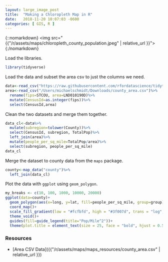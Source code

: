 ```yaml
---
layout: large_image_post
title:  "Making a Chloropleth Map in R"
date:   2018-11-20 10:07:03 -0600
categories: [ GIS, R ]
---
```


{::nomarkdown}
<img src="{{"/r/assets/maps/chloropleth_county_population.jpeg" | relative_url }}"></div>
{:/nomarkdown}

Load the libraries.
```r
library(tidyverse)
```
Load the data and subset the area csv to just the columns we need.
```r
data<-read_csv("https://raw.githubusercontent.com/rfordatascience/tidytuesday/master/data/2018-04-30/week5_acs2015_county_data.csv")
area<-read_csv("/Users/michaelschmidt/Downloads/county_area.csv")%>%
  rename(fips=STCOU, area=LND010190D)%>%
  mutate(CensusId=as.integer(fips))%>%
  select(CensusId,area)
```
Clean the two datasets and merge them together.
```r
data_cl<-data%>%
  mutate(subregion=tolower(County))%>%
  select(CensusId, subregion, TotalPop)%>%
  left_join(area)%>%
  mutate(people_per_sq_mile=TotalPop/area)%>%
  select(subregion, people_per_sq_mile)
data_cl
```
Merge the dataset to county data from the `maps` package.
```r
county<-map_data("county")%>%
  left_join(data_cl)
```

Plot the data with `ggplot` using `geom_polygon`.
```r
my_breaks <- c(10, 100, 1000, 10000, 20000)
ggplot(data=county)+
  geom_polygon(aes(x=long, y=lat, fill=people_per_sq_mile, group=group))+
  coord_map()+
  scale_fill_gradient(low = "#fcfbfd", high = "#3f007d", trans = "log", breaks = my_breaks, labels = my_breaks)+
  theme_void()+
  guides(fill=guide_legend(title="Pop/Mile^2"))+
  theme(plot.title = element_text(size = 25, face = "bold", hjust = 0.5), panel.background = element_rect(fill = "#f9f9f9"), plot.background = element_rect(fill = "#f9f9f9"), legend.position = c(0.9, 0.2))
```
### Resources
* [Area CSV Data]({{"/r/assets/maps/maps_resources/county_area.csv" | relative_url }})
